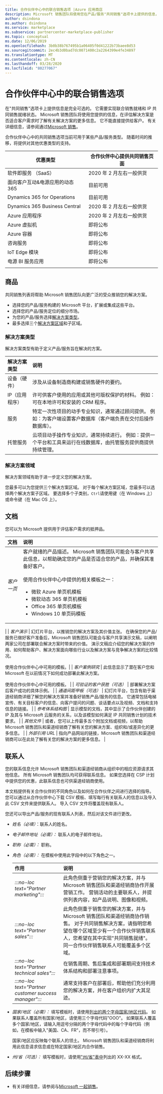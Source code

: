 ```yaml
---
title: 合作伙伴中心中的联合销售选项 |Azure 应用商店
description: Microsoft 销售团队将使用您在产品/服务"共同销售"选项卡上提供的信息，在评估解决方案是否适合客户需求时了解有关解决方案的更多信息。
author: dsindona
ms.author: dsindona
ms.service: marketplace
ms.subservice: partnercenter-marketplace-publisher
ms.topic: conceptual
ms.date: 12/06/2019
ms.openlocfilehash: 3b0b38b767495b1a06405f0d41222b73baee8d53
ms.sourcegitcommit: 2ec4b3d0bad7dc0071400c2a2264399e4fe34897
ms.translationtype: MT
ms.contentlocale: zh-CN
ms.lasthandoff: 03/28/2020
ms.locfileid: "80277067"
---
```

# <a name="co-sell-option-in-partner-center"></a>合作伙伴中心中的联合销售选项

在"共同销售"选项卡上提供信息是完全可选的。 它需要实现联合销售就绪和 IP 共同销售就绪状态。 Microsoft 销售团队将使用您提供的信息，在评估解决方案是否适合客户需求时了解有关解决方案的更多信息。 它不能直接提供给客户。 有关详细信息，请参阅通过[Microsoft 销售](https://docs.microsoft.com/azure/marketplace/partner-center-portal/create-new-saas-offer#sell-through-microsoft)。

合作伙伴中心中的共同销售选项当前可用于某些产品/服务类型。 随着时间的推移，将提供对其他优惠类型的支持。

| **优惠类型** | **合作伙伴中心提供共同销售页面** |
|    -----------------------    |    -----------------------------  |
| 软件即服务 （SaaS） |     2020 年 2 月左右一般供货      |
| 面向客户互动&电源应用的动态 365      |     目前可用      |
| Dynamics 365 for Operations     |     目前可用       |
| Dynamics 365 Business Central      |  2020 年 2 月左右一般供货     |
| Azure 应用程序     |     2020 年 2 月左右一般供货     |
| Azure 虚拟机      |     即将公布       |
| Azure 容器     |     即将公布       |
| 咨询服务      |     即将公布       |
| IoT Edge 模块      |     即将公布       |
| 电源 BI 服务应用     |     即将公布       |
|  |

## <a name="listing"></a>商品

共同销售列表将帮助 Microsoft 销售团队向更广泛的受众推销您的解决方案。

- 选择您的产品/服务构建的 Microsoft 平台，扩展或集成这些平台。
- 选择您的产品/服务定位的细分市场。
- 为您的产品/服务选择[解决方案类型](#solution-type)。
- 最多选择三个[解决方案区域](#solution-areas)和子区域。

### <a name="solution-type"></a>解决方案类型

解决方案类型有助于定义产品/服务旨在解决的方案。

| **解决方案类型**    | **说明**  |
| :------------------- | :-------------------|
| 设备（硬件） | 涉及从设备制造商构建或销售硬件的要约。 |
| IP（应用程序） | 许可供客户使用的应用或其他可版权保护的材料。 例如：可在本地许可和安装的 CRM 程序。 |
| 服务 | 特定一次性项目的动手专业知识，通常通过顾问提供。 例如：为客户端设置客户数据库（客户端负责在交付后操作数据库）。 |
| 托管服务 | 云项目动手操作专业知识，通常持续进行。 例如：提供一个平台和工具来运行在线数据库，由托管服务提供商提供持续管理。 |

### <a name="solution-areas"></a>解决方案领域

解决方案领域有助于进一步定义您的解决方案。

您最多可以为您提供三个解决方案区域。 对于每个解决方案区域，您最多可以选择两个解决方案子区域。 要选择多个子类别，`Ctrl`请使用键（在 Windows 上）或命令键（在 Mac OS 上）。

## <a name="documents"></a>文档

您可以为 Microsoft 提供用于评估客户需求的抵押品。

| **文档**    | **说明**  |
| :------------------- | :-------------------|
| *客户一页* | 客户就绪的产品描述。 Microsoft 销售团队可能会与客户共享此信息，以帮助确定您的产品是否适合您的产品，并确保其准备好客户。 <br> <br> 使用合作伙伴中心中提供的相关模板之一： <br> <ul> <li> 微软 Azure 单页机模板 </li> <li> 微软动态 365 单页机模板 </li> <li> Office 365 单页机模板 </li> <li> Windows 10 单页码模板 </li> </ul>
 |
| *客户演示* | 幻灯片平台，以推销您的解决方案及其价值主张。 在确保您的产品/服务已做好客户准备后，Microsoft 销售团队可能会与客户共享演示文稿，以阐明两家公司在部署联合解决方案时带来的价值。 演示文稿应介绍您的解决方案的作用、如何帮助客户、解决方案面向哪些行业以及解决方案与竞争解决方案的比较情况。 <br> <br> 使用合作伙伴中心中可用的模板。|
| *客户案例研究* | 此信息显示了潜在客户您和 Microsoft 在以前情况下如何成功部署此解决方案。 <br> <br> 使用合作伙伴中心中可用的模板。 |
| *可验证的客户获胜（可选）* | 部署解决方案后客户成功的具体示例。 |
| *通道间距甲板（可选）* | 幻灯片平台，包含有助于渠道经销商详细了解您的解决方案并准备好销售产品/服务的信息。 它通常包括电梯宣传、有关目标客户的信息、向客户提问的问题、谈话要点以及视频、文档和支持信息的链接。 |
| *参考体系结构图* | 显示模型的文档，其中显示了合作伙伴创建的 IP 及其与 Microsoft 云服务的关系，以及该模型如何满足 IP 共同销售计划的技术要求。 |
| *其他文件* | 或者，您可以上传最多五个附加文档或视频，以帮助 Microsoft 销售团队和渠道经销商了解有关您的解决方案、组织和/或差异化的更多信息。 |
| *外部引用 URL* | 指向产品网站的链接，Microsoft 销售团队和渠道经销商可以在此处了解有关您的解决方案的更多信息。 |

## <a name="contacts"></a>联系人

您的联系信息允许 Microsoft 销售团队和渠道经销商从组织中的相应资源请求其他信息。 所有 Microsoft 销售团队均可获得联系信息。 如果您选择在 CSP 计划中提供您的优惠，此联系信息也可供渠道经销商使用。

本文档提供有关合作伙伴的不同角色以及如何在合作伙伴之间进行选择的指导。 您可以通过从合作伙伴中心下载 CSV 模板、填写每行有关联系人的信息以及导入此 CSV 文件来提供联系人。 导入 CSV 文件将覆盖现有联系人。

您还可以导出产品/服务的现有联系人列表，然后对该文件进行更改。

* *姓名（必填）*：联系人的姓名。
* *电子邮件地址（必需）：* 联系人的电子邮件地址。
* *职称（必需）：* 职称。
* *角色（必需）：* 在模板中使用此字段中的以下角色之一。

    | **作用**    | **说明**  |
    | :------------------- | :-------------------|
    | *:::no-loc text="Partner marketing":::* | 此角色侧重于营销您的解决方案，并与 Microsoft 销售团队和渠道经销商协作开展营销工作。 营销活动的主要联系人，并提供列表内容，如产品说明、图像和视频。 |
    | *:::no-loc text="Partner sales":::* | 此角色侧重于销售您的解决方案，并与 Microsoft 销售团队和渠道经销商协作销售。 对于共同销售解决方案，请指明您希望在哪个区域至少有一个合作伙伴销售联系人，您希望在其中实现"共同销售就绪"。 同一合作伙伴销售联系人可能覆盖多个区域。 |
    | *:::no-loc text="Partner technical sales":::* | 在销售周期、售后集成和部署期间支持技术体系结构和部署注意事项。 |
    | *:::no-loc text="Partner customer success manager":::* | 通常支持客户在部署后，帮助他们充分利用您的解决方案，并在客户组织内扩大其足迹。 |

* *国家/地区（必需）：* 填写模板时，请使用[列出的两个字母国家/地区代码](./commercial-marketplace-co-sell-countries.md)。 如果联系人覆盖所有国家/地区，请使用三个字母代码"OOO"。 如果联系人覆盖多个国家/地区，请输入用逗号分隔的两个字母代码中的每个字母代码（例如，在模板中输入"美国、CA、FR"，而不带引号）。

    国家/地区应反映每个联系人的领土。 Microsoft 销售团队和渠道经销商将利用此信息请求信息或在特定国家/地区内合作销售。

* *州/省（可选）：* 填写模板时，请使用["州/省"表中](./commercial-marketplace-co-sell-states.md)列出的 XX-XX 格式。

## <a name="next-steps"></a>后续步骤

- 有关详细信息，请参阅与[Microsoft 一起销售](https://partner.microsoft.com/membership/sell-with-microsoft)。
